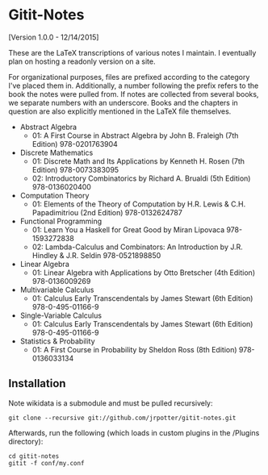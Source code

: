 Gitit-Notes
===========

[Version 1.0.0 - 12/14/2015]

These are the LaTeX transcriptions of various notes I maintain. I eventually plan on hosting a readonly
version on a site.

For organizational purposes, files are prefixed according to the category I've placed them in. Additionally, a 
number following the prefix refers to the book the notes were pulled from. If notes are collected from several 
books, we separate numbers with an underscore.
Books and the chapters in question are also explicitly mentioned in the LaTeX file themselves.

* Abstract Algebra
  * 01: A First Course in Abstract Algebra by John B. Fraleigh (7th Edition)
        978-0201763904
* Discrete Mathematics
  * 01: Discrete Math and Its Applications by Kenneth H. Rosen (7th Edition)
        978-0073383095
  * 02: Introductory Combinatorics by Richard A. Brualdi (5th Edition)
        978-0136020400
* Computation Theory
  * 01: Elements of the Theory of Computation by H.R. Lewis & C.H. Papadimitriou (2nd Edition)
        978-0132624787
* Functional Programming
  * 01: Learn You a Haskell for Great Good by Miran Lipovaca
        978-1593272838
  * 02: Lambda-Calculus and Combinators: An Introduction by J.R. Hindley & J.R. Seldin
        978-0521898850
* Linear Algebra
  * 01: Linear Algebra with Applications by Otto Bretscher (4th Edition)
        978-0136009269
* Multivariable Calculus
  * 01: Calculus Early Transcendentals by James Stewart (6th Edition)
        978-0-495-01166-9
* Single-Variable Calculus
  * 01: Calculus Early Transcendentals by James Stewart (6th Edition)
        978-0-495-01166-9
* Statistics & Probability
  * 01: A First Course in Probability by Sheldon Ross (8th Edition)
        978-0136033134

Installation
------------

Note wikidata is a submodule and must be pulled recursively:
```
git clone --recursive git://github.com/jrpotter/gitit-notes.git
```

Afterwards, run the following (which loads in custom plugins in the /Plugins directory):

```
cd gitit-notes
gitit -f conf/my.conf
```
